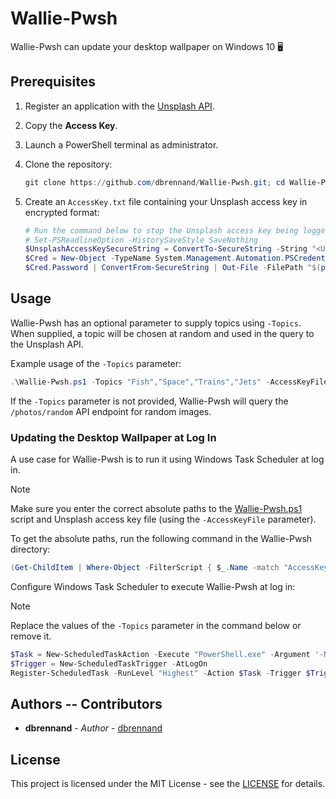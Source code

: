 # Wallie-Pwsh

Wallie-Pwsh can update your desktop wallpaper on Windows 10 🖥️

## Prerequisites

1. Register an application with the [Unsplash API](https://unsplash.com/documentation#registering-your-application).

2. Copy the **Access Key**.

3. Launch a PowerShell terminal as administrator.

4. Clone the repository:

    ```powershell
    git clone https://github.com/dbrennand/Wallie-Pwsh.git; cd Wallie-Pwsh
    ```

5. Create an `AccessKey.txt` file containing your Unsplash access key in encrypted format:

    ```powershell
    # Run the command below to stop the Unsplash access key being logged in PSReadline history
    # Set-PSReadlineOption -HistorySaveStyle SaveNothing
    $UnsplashAccessKeySecureString = ConvertTo-SecureString -String "<Unsplash access key>" -AsPlainText -Force
    $Cred = New-Object -TypeName System.Management.Automation.PSCredential -ArgumentList "Wallie-Pwsh",$UnsplashAccessKeySecureString
    $Cred.Password | ConvertFrom-SecureString | Out-File -FilePath "$(pwd)\AccessKey.txt" -Force
    ```

## Usage

Wallie-Pwsh has an optional parameter to supply topics using `-Topics`.
When supplied, a topic will be chosen at random and used in the query to the Unsplash API.

Example usage of the `-Topics` parameter:

```powershell
.\Wallie-Pwsh.ps1 -Topics "Fish","Space","Trains","Jets" -AccessKeyFile ".\AccessKey.txt" -Verbose
```

If the `-Topics` parameter is not provided, Wallie-Pwsh will query the `/photos/random` API endpoint for random images.

### Updating the Desktop Wallpaper at Log In

A use case for Wallie-Pwsh is to run it using Windows Task Scheduler at log in.

> [!NOTE]
>
> Make sure you enter the correct absolute paths to the [Wallie-Pwsh.ps1](Wallie-Pwsh.ps1) script and Unsplash access key file (using the `-AccessKeyFile` parameter).
>
> To get the absolute paths, run the following command in the Wallie-Pwsh directory:
> ```powershell
> (Get-ChildItem | Where-Object -FilterScript { $_.Name -match "AccessKey|Wallie" }).FullName
> ```

Configure Windows Task Scheduler to execute Wallie-Pwsh at log in:

> [!NOTE]
>
> Replace the values of the `-Topics` parameter in the command below or remove it.

```powershell
$Task = New-ScheduledTaskAction -Execute "PowerShell.exe" -Argument '-NoProfile -WindowStyle "Hidden" -ExecutionPolicy "Bypass" -Command absolute\path\to\Wallie-Pwsh.ps1 -Topics "Mountain","Space","Trains" -AccessKeyFile "absolute\path\to\AccessKey.txt" -Verbose'
$Trigger = New-ScheduledTaskTrigger -AtLogOn
Register-ScheduledTask -RunLevel "Highest" -Action $Task -Trigger $Trigger -TaskName "Wallie-Pwsh" -Description "Updates the desktop wallpaper at log in."
```

## Authors -- Contributors

* **dbrennand** - *Author* - [dbrennand](https://github.com/dbrennand)

## License
This project is licensed under the MIT License - see the [LICENSE](LICENSE) for details.
